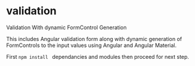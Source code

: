 # validation
Validation With dynamic FormControl Generation


This includes Angular validation form along with dynamic generation of FormControls to the input values using Angular and Angular Material.

First `npm install ` dependancies and modules then proceed for next step.
